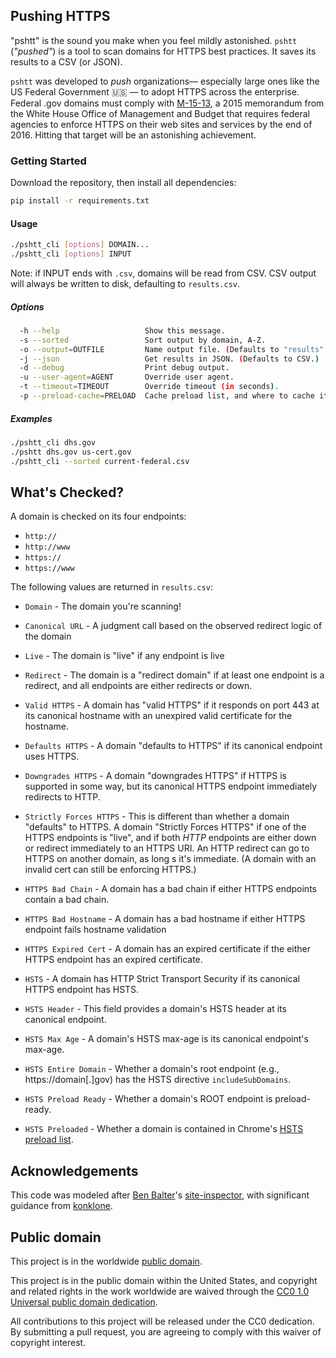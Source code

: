 ## Pushing HTTPS

"pshtt" is the sound you make when you feel mildly astonished. `pshtt` (_"pushed"_) is a tool to scan domains for HTTPS best practices. It saves its results to a CSV (or JSON).

`pshtt` was developed to _push_ organizations— especially large ones like the US Federal Government :us: — to adopt HTTPS across the enterprise. Federal .gov domains must comply with [M-15-13](https://https.cio.gov), a 2015 memorandum from the White House Office of Management and Budget that requires federal agencies to enforce HTTPS on their web sites and services by the end of 2016. Hitting that target will be an astonishing achievement.

### Getting Started

Download the repository, then install all dependencies:

```bash
pip install -r requirements.txt
```

#### Usage
```bash
./pshtt_cli [options] DOMAIN...
./pshtt_cli [options] INPUT
```
Note: if INPUT ends with `.csv`, domains will be read from CSV. CSV output will always be written to disk, defaulting to `results.csv`.

##### Options

```bash
  -h --help                   Show this message.
  -s --sorted                 Sort output by domain, A-Z.
  -o --output=OUTFILE         Name output file. (Defaults to "results".)
  -j --json                   Get results in JSON. (Defaults to CSV.)
  -d --debug                  Print debug output.
  -u --user-agent=AGENT       Override user agent.
  -t --timeout=TIMEOUT        Override timeout (in seconds).
  -p --preload-cache=PRELOAD  Cache preload list, and where to cache it.
```

##### Examples

```bash
./pshtt_cli dhs.gov
./pshtt dhs.gov us-cert.gov
./pshtt_cli --sorted current-federal.csv
```

## What's Checked?
A domain is checked on its four endpoints:
* `http://`
* `http://www`
* `https://`
* `https://www`

The following values are returned in `results.csv`:
* `Domain` - The domain you're scanning!
* `Canonical URL` - A judgment call based on the observed redirect logic of the domain
* `Live` - The domain is "live" if any endpoint is live
* `Redirect` - The domain is a "redirect domain" if at least one endpoint is a redirect, and all endpoints are either redirects or down.

* `Valid HTTPS` - A domain has "valid HTTPS" if it responds on port 443 at its canonical hostname with an unexpired valid certificate for the hostname.
* `Defaults HTTPS` - A domain "defaults to HTTPS" if its canonical endpoint uses HTTPS.
* `Downgrades HTTPS` -  A domain "downgrades HTTPS" if HTTPS is supported in some way, but its canonical HTTPS endpoint immediately redirects to HTTP.
* `Strictly Forces HTTPS` - This is different than whether a domain "defaults" to HTTPS. A domain "Strictly Forces HTTPS" if one of the HTTPS endpoints is "live", and if both *HTTP* endpoints are either down or redirect immediately to an HTTPS URI. An HTTP redirect can go to HTTPS on another domain, as long s it's immediate. (A domain with an invalid cert can still be enforcing HTTPS.)

* `HTTPS Bad Chain` - A domain has a bad chain if either HTTPS endpoints contain a bad chain.
* `HTTPS Bad Hostname` - A domain has a bad hostname if either HTTPS endpoint fails hostname validation
* `HTTPS Expired Cert` - A domain has an expired certificate if the either HTTPS endpoint has an expired certificate.

* `HSTS` - A domain has HTTP Strict Transport Security if its canonical HTTPS endpoint has HSTS.
* `HSTS Header` - This field provides a domain's HSTS header at its canonical endpoint.
* `HSTS Max Age` - A domain's HSTS max-age is its canonical endpoint's max-age.
* `HSTS Entire Domain` - Whether a domain's root endpoint (e.g., https://domain[.]gov) has the HSTS directive `includeSubDomains`.
* `HSTS Preload Ready` - Whether a domain's ROOT endpoint is preload-ready.
* `HSTS Preloaded` - Whether a domain is contained in Chrome's [HSTS preload list](https://chromium.googlesource.com/chromium/src/net/+/master/http/transport_security_state_static.json).

## Acknowledgements

This code was modeled after [Ben Balter](https://github.com/benbalter)'s [site-inspector](https://github.com/benbalter/site-inspector), with significant guidance from [konklone](https://github.com/konklone).

## Public domain

This project is in the worldwide [public domain](LICENSE.md).

This project is in the public domain within the United States, and copyright and related rights in the work worldwide are waived through the [CC0 1.0 Universal public domain dedication](https://creativecommons.org/publicdomain/zero/1.0/).

All contributions to this project will be released under the CC0 dedication. By submitting a pull request, you are agreeing to comply with this waiver of copyright interest.
